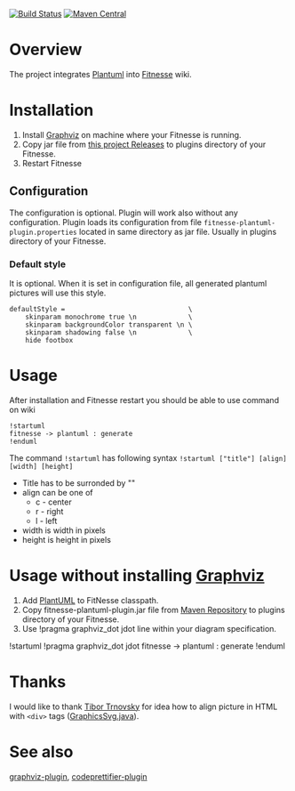 [![Build Status](https://travis-ci.org/ZsZs/fitnesse-plantuml-plugin.svg?branch=master)](https://travis-ci.org/ZsZs/fitnesse-plantuml-plugin)
[![Maven Central](https://maven-badges.herokuapp.com/maven-central/com.processpuzzle.fitnesse/fitnesse-plantuml-plugin/badge.svg?style=flat-square)](https://maven-badges.herokuapp.com/maven-central/com.processpuzzle.fitnesse/fitnesse-plantuml-plugin/)

# Overview

The project integrates [Plantuml](http://plantuml.com/) into [Fitnesse](http://www.fitnesse.org/) wiki.

# Installation

1. Install [Graphviz](http://www.graphviz.org/Download.php) on machine where your Fitnesse is running.
2. Copy jar file from [this project Releases](https://github.com/sbellus/fitnesse-plantuml-plugin/releases) to plugins directory of your Fitnesse.
3. Restart Fitnesse

## Configuration

The configuration is optional. Plugin will work also without any configuration.
Plugin loads its configuration from file ```fitnesse-plantuml-plugin.properties``` located in same directory as jar file. Usually in plugins directory of your Fitnesse.

### Default style
It is optional. When it is set in configuration file, all generated plantuml pictures will use this style. 
```
defaultStyle =                               \
    skinparam monochrome true \n             \
    skinparam backgroundColor transparent \n \
    skinparam shadowing false \n             \
    hide footbox 
```

# Usage

After installation and Fitnesse restart you should be able to use command on wiki
```
!startuml
fitnesse -> plantuml : generate
!enduml
```

The command ```!startuml``` has following syntax ```!startuml ["title"] [align] [width] [height]```
* Title has to be surronded by "" 
* align can be one of
  * c - center
  * r - right
  * l - left
* width is width in pixels 
* height is height in pixels

# Usage without installing [Graphviz](http://www.graphviz.org/Download.php)
1. Add [PlantUML](https://mvnrepository.com/artifact/net.sourceforge.plantuml/plantuml) to FitNesse classpath.
2. Copy fitnesse-plantuml-plugin.jar file from [Maven Repository](https://mvnrepository.com/artifact/com.processpuzzle.fitnesse/fitnesse-plantuml-plugin) to plugins directory of your Fitnesse.
3. Use !pragma graphviz_dot jdot line within your diagram specification.

!startuml
!pragma graphviz_dot jdot
fitnesse -> plantuml : generate
!enduml

# Thanks
I would like to thank [Tibor Trnovsky](https://sk.linkedin.com/in/tibor-trnovsky-b9774744) for idea how to align picture in HTML with ```<div>``` tags ([GraphicsSvg.java](https://github.com/sbellus/fitnesse-plantuml-plugin/blob/master/src/main/java/com/github/sbellus/fitnesse/plantuml/graphics/GraphicsSvg.java)).

# See also
[graphviz-plugin](https://github.com/sbellus/fitnesse-graphviz-plugin), [codeprettifier-plugin](https://github.com/sbellus/fitnesse-codeprettifier-plugin)
